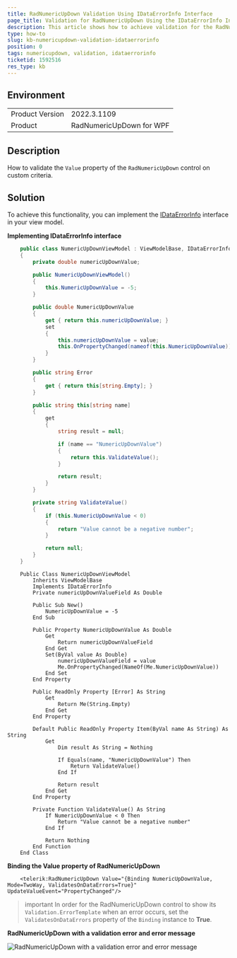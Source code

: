 ```yaml
---
title: RadNumericUpDown Validation Using IDataErrorInfo Interface
page_title: Validation for RadNumericUpDown Using the IDataErrorInfo Interface
description: This article shows how to achieve validation for the RadNumericUpDown control using the IDataErrorInfo interface.
type: how-to
slug: kb-numericupdown-validation-idataerrorinfo
position: 0
tags: numericupdown, validation, idataerrorinfo
ticketid: 1592516
res_type: kb
---
```


## Environment
<table>
	<tbody>
		<tr>
			<td>Product Version</td>
			<td>2022.3.1109</td>
		</tr>
		<tr>
			<td>Product</td>
			<td>RadNumericUpDown for WPF</td>
		</tr>
	</tbody>
</table>

## Description

How to validate the `Value` property of the `RadNumericUpDown` control on custom criteria.

## Solution

To achieve this functionality, you can implement the [IDataErrorInfo](https://learn.microsoft.com/en-us/dotnet/api/system.componentmodel.idataerrorinfo?view=net-7.0) interface in your view model. 

__Implementing IDataErrorInfo interface__
```C#
    public class NumericUpDownViewModel : ViewModelBase, IDataErrorInfo
    {
    	private double numericUpDownValue;

        public NumericUpDownViewModel()
        {
            this.NumericUpDownValue = -5;
        }

        public double NumericUpDownValue
        {
            get { return this.numericUpDownValue; }
            set
            {
                this.numericUpDownValue = value;
                this.OnPropertyChanged(nameof(this.NumericUpDownValue));
            }
        }

        public string Error
        {
            get { return this[string.Empty]; }
        }

        public string this[string name]
        {
            get
            {
                string result = null;

                if (name == "NumericUpDownValue")
                {
                    return this.ValidateValue();
                }

                return result;
            }
        }

        private string ValidateValue()
        {
            if (this.NumericUpDownValue < 0)
            {
                return "Value cannot be a negative number";
            }

            return null;
        }
    }
```
```VB.NET
    Public Class NumericUpDownViewModel
        Inherits ViewModelBase
        Implements IDataErrorInfo
        Private numericUpDownValueField As Double

        Public Sub New()
            NumericUpDownValue = -5
        End Sub

        Public Property NumericUpDownValue As Double
            Get
                Return numericUpDownValueField
            End Get
            Set(ByVal value As Double)
                numericUpDownValueField = value
                Me.OnPropertyChanged(NameOf(Me.NumericUpDownValue))
            End Set
        End Property

        Public ReadOnly Property [Error] As String
            Get
                Return Me(String.Empty)
            End Get
        End Property

        Default Public ReadOnly Property Item(ByVal name As String) As String
            Get
                Dim result As String = Nothing

                If Equals(name, "NumericUpDownValue") Then
                    Return ValidateValue()
                End If

                Return result
            End Get
        End Property

        Private Function ValidateValue() As String
            If NumericUpDownValue < 0 Then
                Return "Value cannot be a negative number"
            End If

            Return Nothing
        End Function
    End Class
```

__Binding the Value property of RadNumericUpDown__
```XAML
    <telerik:RadNumericUpDown Value="{Binding NumericUpDownValue, Mode=TwoWay, ValidatesOnDataErrors=True}" UpdateValueEvent="PropertyChanged"/>
```

>important In order for the RadNumericUpDown control to show its `Validation.ErrorTemplate` when an error occurs, set the `ValidatesOnDataErrors` property of the `Binding` instance to __True__.

__RadNumericUpDown with a validation error and error message__

![RadNumericUpDown with a validation error and error message](images/kb-numericupdown-validation-idataerrorinfo-0.png)